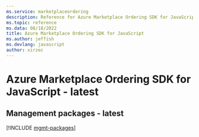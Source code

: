 ```yaml
---
ms.service: marketplaceordering
description: Reference for Azure Marketplace Ordering SDK for JavaScript
ms.topic: reference
ms.data: 08/18/2022
title: Azure Marketplace Ordering SDK for JavaScript
ms.author: jeffish
ms.devlang: javascript
author: xirzec
---
```

# Azure Marketplace Ordering SDK for JavaScript - latest

## Management packages - latest
[!INCLUDE [mgmt-packages](marketplace-ordering-mgmt-index.md)]